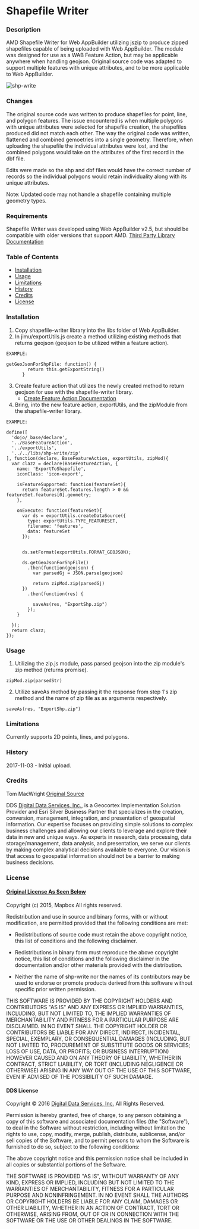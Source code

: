 # Shapefile Writer #


### Description ###
AMD Shapefile Writer for Web AppBuilder utilizing jszip to produce zipped shapefiles capable of being uploaded with Web AppBuilder. The module was designed for use as a WAB Feature Action, but may be applicable anywhere when handling geojson. Original source code was adapted to support multiple features with unique attributes, and to be more applicable to Web AppBuilder.

![shp-write](https://user-images.githubusercontent.com/8050421/32394176-d82208d4-c0a1-11e7-9b45-e4036f6fd6ba.png)

### Changes
The original source code was written to produce shapefiles for point, line, and polygon features. The issue encountered is when multiple polygons with unique attributes were selected for shapefile creation, the shapefiles produced did not match each other. The way the original code was written, flattened and combined gemoetries into a single geometry. Therefore, when uploading the shapefile the individual attributes were lost, and the combined polygons would take on the attributes of the first record in the dbf file.

Edits were made so the shp and dbf files would have the correct number of records so the individual polygons would retain individuality along with its unique attributes.

Note: Updated code may not handle a shapefile containing multiple geometry types.

### Requirements ###
Shapefile Writer  was developed using Web AppBuilder v2.5, but should be compatible with older versions that support AMD.
[Third Party Library Documentation](https://developers.arcgis.com/web-appbuilder/sample-code/add-a-third-party-library.htm)

### Table of Contents ###
- [Installation](#installation)
- [Usage](#usage)
- [Limitations](#limitations)
- [History](#history)
- [Credits](#credits)
- [License](#license)

### Installation ###
1. Copy shapefile-writer library into the libs folder of Web AppBuilder.
2. In jimu/exportUtils.js create a method utilizing existing methods that returns geojson (geojson to be utilized within a feature action).
```
EXAMPLE:

getGeoJsonForShpFile: function() {
        return this.getExportString()
      }
```
3. Create feature action that utilizes the newly created method to return geojson for use with the shapefile-writer library.
	- [Create Feature Action Documentation](https://developers.arcgis.com/web-appbuilder/guide/create-a-feature-action-in-your-widget.htm)
4. Bring, into the new feature action, exportUtils, and the zipModule from the shapefile-writer library.
```
EXAMPLE:

define([
  'dojo/_base/declare',
  '../BaseFeatureAction',
  '../exportUtils',
  '../../libs/shp-write/zip'
], function(declare, BaseFeatureAction, exportUtils, zipMod){
  var clazz = declare(BaseFeatureAction, {
    name: 'ExportToShapefile',
    iconClass: 'icon-export',

    isFeatureSupported: function(featureSet){
      return featureSet.features.length > 0 && featureSet.features[0].geometry;
    },

    onExecute: function(featureSet){
      var ds = exportUtils.createDataSource({
        type: exportUtils.TYPE_FEATURESET,
        filename: 'features',
        data: featureSet
      });


      ds.setFormat(exportUtils.FORMAT_GEOJSON);

      ds.getGeoJsonForShpFile()
        .then(function(geojson) {
          var parsedGj = JSON.parse(geojson)

          return zipMod.zip(parsedGj)
      })
        .then(function(res) {

          saveAs(res, "ExportShp.zip")
        });
    }

  });
  return clazz;
});
```


### Usage ###
1. Utilizing the zip.js module, pass parsed geojson into the zip module's zip method (returns promise).
```
zipMod.zip(parsedStr)
```
2. Utilize saveAs method by passing it the response from step 1's zip method and the name of zip file as as arguments respectively. 
```
saveAs(res, "ExportShp.zip")
```

### Limitations ###

Currently supports 2D points, lines, and polygons.

### History ###

2017-11-03 - Initial upload.

### Credits ###
Tom MacWright [Original Source](https://github.com/mapbox/shp-write) </br>

DDS [Digital Data Services, Inc.](http://www.digitaldataservices.com), is a Geocortex Implementation Solution Provider and Esri Silver Business Partner that specializes in the creation, conversion, management, integration, and presentation of geospatial information. Our expertise focuses on providing simple solutions to complex business challenges and allowing our clients to leverage and explore their data in new and unique ways. As experts in research, data processing, data storage/management, data analysis, and presentation, we serve our clients by making complex analytical decisions available to everyone. Our vision is that access to geospatial information should not be a barrier to making business decisions.

### License ###

#### [Original License As Seen Below](https://github.com/mapbox/shp-write/blob/master/LICENSE)

Copyright (c) 2015, Mapbox
All rights reserved.

Redistribution and use in source and binary forms, with or without
modification, are permitted provided that the following conditions are met:

* Redistributions of source code must retain the above copyright notice, this
  list of conditions and the following disclaimer.

* Redistributions in binary form must reproduce the above copyright notice,
  this list of conditions and the following disclaimer in the documentation
  and/or other materials provided with the distribution.

* Neither the name of shp-write nor the names of its
  contributors may be used to endorse or promote products derived from
  this software without specific prior written permission.

THIS SOFTWARE IS PROVIDED BY THE COPYRIGHT HOLDERS AND CONTRIBUTORS "AS IS"
AND ANY EXPRESS OR IMPLIED WARRANTIES, INCLUDING, BUT NOT LIMITED TO, THE
IMPLIED WARRANTIES OF MERCHANTABILITY AND FITNESS FOR A PARTICULAR PURPOSE ARE
DISCLAIMED. IN NO EVENT SHALL THE COPYRIGHT HOLDER OR CONTRIBUTORS BE LIABLE
FOR ANY DIRECT, INDIRECT, INCIDENTAL, SPECIAL, EXEMPLARY, OR CONSEQUENTIAL
DAMAGES (INCLUDING, BUT NOT LIMITED TO, PROCUREMENT OF SUBSTITUTE GOODS OR
SERVICES; LOSS OF USE, DATA, OR PROFITS; OR BUSINESS INTERRUPTION) HOWEVER
CAUSED AND ON ANY THEORY OF LIABILITY, WHETHER IN CONTRACT, STRICT LIABILITY,
OR TORT (INCLUDING NEGLIGENCE OR OTHERWISE) ARISING IN ANY WAY OUT OF THE USE
OF THIS SOFTWARE, EVEN IF ADVISED OF THE POSSIBILITY OF SUCH DAMAGE.


#### DDS License

Copyright © 2016 [Digital Data Services, Inc.](http://www.digitaldataservices.com/geocortex) All Rights Reserved.

Permission is hereby granted, free of charge, to any person obtaining a copy of this software and associated documentation files (the "Software"), to deal in the Software without restriction, including without limitation the rights to use, copy, modify, merge, publish, distribute, sublicense, and/or sell copies of the Software, and to permit persons to whom the Software is furnished to do so, subject to the following conditions:

The above copyright notice and this permission notice shall be included in all copies or substantial portions of the Software.

THE SOFTWARE IS PROVIDED "AS IS", WITHOUT WARRANTY OF ANY KIND, EXPRESS OR IMPLIED, INCLUDING BUT NOT LIMITED TO THE WARRANTIES OF MERCHANTABILITY, FITNESS FOR A PARTICULAR PURPOSE AND NONINFRINGEMENT. IN NO EVENT SHALL THE AUTHORS OR COPYRIGHT HOLDERS BE LIABLE FOR ANY CLAIM, DAMAGES OR OTHER LIABILITY, WHETHER IN AN ACTION OF CONTRACT, TORT OR OTHERWISE, ARISING FROM, OUT OF OR IN CONNECTION WITH THE SOFTWARE OR THE USE OR OTHER DEALINGS IN THE SOFTWARE.
